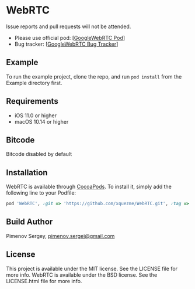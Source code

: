 # WebRTC

Issue reports and pull requests will not be attended.

* Please use official pod: [[GoogleWebRTC Pod](https://cocoapods.org/pods/GoogleWebRTC)]
* Bug tracker: [[GoogleWebRTC Bug Tracker](https://bugs.chromium.org/p/webrtc/issues/list)]

## Example

To run the example project, clone the repo, and run `pod install` from the Example directory first.

## Requirements

* iOS 11.0 or higher
* macOS 10.14 or higher

## Bitcode

Bitcode disabled by default

## Installation

WebRTC is available through [CocoaPods](http://cocoapods.org). To install
it, simply add the following line to your Podfile:

```ruby
pod 'WebRTC', :git => 'https://github.com/xquezme/WebRTC.git', :tag => '88.00.33197'
```

## Build Author

Pimenov Sergey, pimenov.sergei@gmail.com

## License
This project is available under the MIT license. See the LICENSE file for more info.
WebRTC is available under the BSD license. See the LICENSE.html file for more info.
